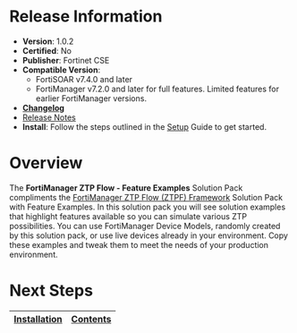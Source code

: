 # Release Information
 - **Version**: 1.0.2
 - **Certified**: No
 - **Publisher**: Fortinet CSE
 - **Compatible Version**: 
   - FortiSOAR v7.4.0 and later
   - FortiManager v7.2.0 and later for full features. Limited features for earlier FortiManager versions. 
 - [**Changelog**](./docs/changelog.md)
 - [Release Notes](./release_notes.md)
 - **Install**: Follow the steps outlined in the [Setup](./docs/setup.md) Guide to get started.

# Overview

The **FortiManager ZTP Flow - Feature Examples** Solution Pack compliments the [FortiManager ZTP Flow (ZTPF) Framework](https://github.com/fortinet-fortisoar/solution-pack-fortimanager-ztp-framework) Solution Pack with Feature Examples. In this solution pack you will see solution examples that highlight features available so you can simulate various ZTP possibilities. You can use FortiManager Device Models, randomly created by this solution pack, or use live devices already in your environment. Copy these examples and tweak them to meet the needs of your production environment. 

 # Next Steps

| [Installation](./docs/setup.md) | [Contents](./docs/contents.md) |
|---------------------------------|--------------------------------|
